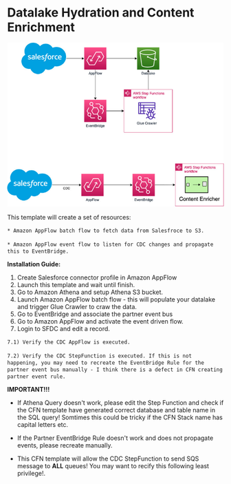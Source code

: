 
  # Datalake Hydration and Content Enrichment 
   ![alt text](Architecture.jpg)

  This template will create a set of resources:

    * Amazon AppFlow batch flow to fetch data from Salesfroce to S3. 
  
    * Amazon AppFlow event flow to listen for CDC changes and propagate this to EventBridge. 


  **Installation Guide:**
  
  1. Create Salesforce connector profile in Amazon AppFlow
  2. Launch this template and wait until finish. 
  3. Go to Amazon Athena and setup Athena S3 bucket.
  4. Launch Amazon AppFlow batch flow - this will populate your datalake and trigger Glue Crawler to craw the data. 
  5. Go to EventBridge and associate the partner event bus 
  6. Go to Amazon AppFlow and activate the event driven flow. 
  7. Login to SFDC and edit a record. 

    7.1) Verify the CDC AppFlow is executed. 

    7.2) Verify the CDC StepFunction is executed. If this is not happening, you may need to recreate the EventBridge Rule for the partner event bus manually - I think there is a defect in CFN creating partner event rule. 

**IMPORTANT!!!**

  * If Athena Query doesn't work, please edit the Step Function and check if the CFN template have generated correct database and table name in the SQL query! Somtimes this could be tricky if the CFN Stack name has capital letters etc. 
  
  * If the Partner EventBridge Rule doesn't work and does not propagate events, please recreate manually.

  * This CFN template will allow the CDC StepFunction to send SQS message to **ALL** queues! You may want to recify this following least privilege!.
